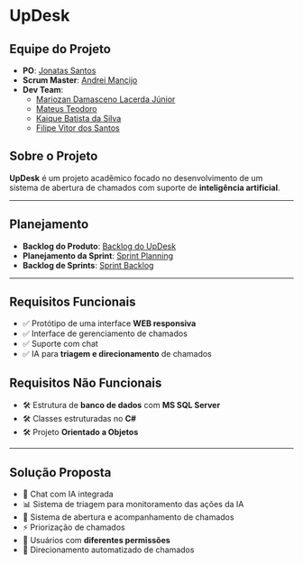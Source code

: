 # UpDesk

## Equipe do Projeto
- **PO**: [Jonatas Santos](https://github.com/JonatasSantos42)
- **Scrum Master**: [Andrei Mancijo](https://github.com/mancijo)
- **Dev Team**:
  - [Mariozan Damasceno Lacerda Júnior](https://github.com/MariozanJr)
  - [Mateus Teodoro](https://github.com/MateusTeod)
  - [Kaique Batista da Silva](https://github.com/Kaiq-commits)
  - [Filipe Vitor dos Santos](https://github.com/flp07)

## Sobre o Projeto
**UpDesk** é um projeto acadêmico focado no desenvolvimento de um sistema de abertura de chamados com suporte de **inteligência artificial**.

---

## Planejamento
- **Backlog do Produto**: [Backlog do UpDesk](https://github.com/mancijo/UpDesk/blob/main/planning/Backlog%20UpDesk.md)  
- **Planejamento da Sprint**: [Sprint Planning](https://github.com/mancijo/UpDesk/blob/main/planning/sprintPlanning.md)
- **Backlog de Sprints**: [Sprint Backlog](https://github.com/mancijo/UpDesk/blob/main/planning/sprintBacklog.md)

---


## Requisitos Funcionais
- ✅ Protótipo de uma interface **WEB responsiva**  
- ✅ Interface de gerenciamento de chamados  
- ✅ Suporte com chat  
- ✅ IA para **triagem e direcionamento** de chamados  

## Requisitos Não Funcionais
- 🛠 Estrutura de **banco de dados** com **MS SQL Server**  
- 🛠 Classes estruturadas no **C#**  
- 🛠 Projeto **Orientado a Objetos**

---

## Solução Proposta
- 🤖 Chat com IA integrada  
- 📊 Sistema de triagem para monitoramento das ações da IA  
- 📝 Sistema de abertura e acompanhamento de chamados  
- ⚡ Priorização de chamados  
- 👥 Usuários com **diferentes permissões**  
- 🎯 Direcionamento automatizado de chamados  
